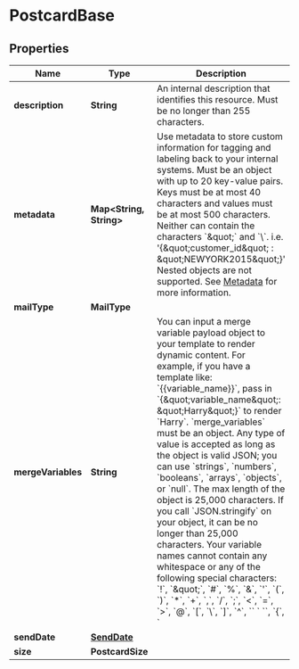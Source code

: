 

# PostcardBase


## Properties

| Name | Type | Description | Notes |
|------------ | ------------- | ------------- | -------------|
|**description** | **String** | An internal description that identifies this resource. Must be no longer than 255 characters.  |  [optional] |
|**metadata** | **Map&lt;String, String&gt;** | Use metadata to store custom information for tagging and labeling back to your internal systems. Must be an object with up to 20 key-value pairs. Keys must be at most 40 characters and values must be at most 500 characters. Neither can contain the characters &#x60;\&quot;&#x60; and &#x60;\\&#x60;. i.e. &#39;{\&quot;customer_id\&quot; : \&quot;NEWYORK2015\&quot;}&#39; Nested objects are not supported.  See [Metadata](#section/Metadata) for more information. |  [optional] |
|**mailType** | **MailType** |  |  [optional] |
|**mergeVariables** | **String** | You can input a merge variable payload object to your template to render dynamic content. For example, if you have a template like: &#x60;{{variable_name}}&#x60;, pass in &#x60;{\&quot;variable_name\&quot;: \&quot;Harry\&quot;}&#x60; to render &#x60;Harry&#x60;. &#x60;merge_variables&#x60; must be an object. Any type of value is accepted as long as the object is valid JSON; you can use &#x60;strings&#x60;, &#x60;numbers&#x60;, &#x60;booleans&#x60;, &#x60;arrays&#x60;, &#x60;objects&#x60;, or &#x60;null&#x60;. The max length of the object is 25,000 characters. If you call &#x60;JSON.stringify&#x60; on your object, it can be no longer than 25,000 characters. Your variable names cannot contain any whitespace or any of the following special characters: &#x60;!&#x60;, &#x60;\&quot;&#x60;, &#x60;#&#x60;, &#x60;%&#x60;, &#x60;&amp;&#x60;, &#x60;&#39;&#x60;, &#x60;(&#x60;, &#x60;)&#x60;, &#x60;*&#x60;, &#x60;+&#x60;, &#x60;,&#x60;, &#x60;/&#x60;, &#x60;;&#x60;, &#x60;&lt;&#x60;, &#x60;&#x3D;&#x60;, &#x60;&gt;&#x60;, &#x60;@&#x60;, &#x60;[&#x60;, &#x60;\\&#x60;, &#x60;]&#x60;, &#x60;^&#x60;, &#x60;&#x60; &#x60; &#x60;&#x60;, &#x60;{&#x60;, &#x60;|&#x60;, &#x60;}&#x60;, &#x60;~&#x60;. More instructions can be found in &lt;a href&#x3D;\&quot;https://help.lob.com/print-and-mail/designing-mail-creatives/dynamic-personalization#using-html-and-merge-variables-10\&quot; target&#x3D;\&quot;_blank\&quot;&gt;our guide to using html and merge variables&lt;/a&gt;. Depending on your &lt;a href&#x3D;\&quot;https://dashboard.lob.com/#/settings/account\&quot; target&#x3D;\&quot;_blank\&quot;&gt;Merge Variable strictness&lt;/a&gt; setting, if you define variables in your HTML but do not pass them here, you will either receive an error or the variable will render as an empty string. |  [optional] |
|**sendDate** | [**SendDate**](SendDate.md) |  |  [optional] |
|**size** | **PostcardSize** |  |  [optional] |



